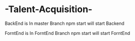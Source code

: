 # -Talent-Acquisition-

BackEnd is In master Branch
npm start will start Backend


ForntEnd is In ForntEnd Branch
npm start will start ForntEnd
